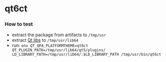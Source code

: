 # qt6ct

### How to test

- extract the package from artifacts to `/tmp/usr`
- extract [Qt libs](https://download.clearlinux.org/releases/38390/clear/x86_64/os/Packages/qt6base-lib-6.2.1-61.x86_64.rpm) to `/tmp/usr/lib64`
- run: `env QT_QPA_PLATFORMTHEME=qt6ct QT_PLUGIN_PATH=/tmp/usr/lib64/qt5/plugins/ LD_LIBRARY_PATH=/tmp/usr/lib64/:$LD_LIBRARY_PATH /tmp/usr/bin/qt6ct`
